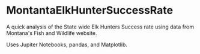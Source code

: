 # MontantaElkHunterSuccessRate
A quick analysis of the State wide Elk Hunters Success rate using data from Montana's Fish and Wildlife website. 

Uses Jupiter Notebooks, pandas, and Matplotlib. 

